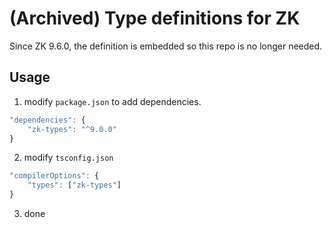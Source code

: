 (Archived) Type definitions for ZK
=======================

Since ZK 9.6.0, the definition is embedded so this repo is no longer needed.

## Usage

1. modify `package.json` to add dependencies.
```js
"dependencies": {
    "zk-types": "^9.0.0"
}
```

2. modify `tsconfig.json`
```js
"compilerOptions": {
    "types": ["zk-types"]
}
```

3. done
